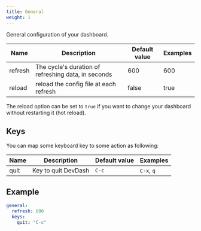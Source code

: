 ```yaml
---
title: General
weight: 1
---
```


General configuration of your dashboard.

| Name       | Description                                             | Default value   | Examples   |
| ---------- | ------------------------------------------------------- | --------------- | ---------- |
| refresh    | The cycle's duration of refreshing data, in seconds     | 600             | 600        |
| reload     | reload the config file at each refresh                  | false           | true       |

The reload option can be set to `true` if you want to change your dashboard without restarting it (hot reload).

## Keys

You can map some keyboard key to some action as following:

| Name | Description         | Default value | Examples   |
|------|---------------------|---------------|------------|
| quit | Key to quit DevDash | `C-c`         | `C-x`, `q` |

## Example

```yaml
general:
  refresh: 600
  keys:
    quit: "C-c"
```

